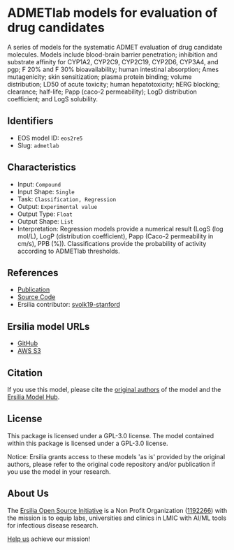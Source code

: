 # ADMETlab models for evaluation of drug candidates

A series of models for the systematic ADMET evaluation of drug candidate molecules. Models include blood-brain barrier penetration; inhibition and substrate affinity for CYP1A2, CYP2C9, CYP2C19, CYP2D6, CYP3A4, and pgp; F 20% and F 30% bioavailability; human intestinal absorption; Ames mutagenicity; skin sensitization; plasma protein binding; volume distribution; LD50 of acute toxicity; human hepatotoxicity; hERG blocking; clearance; half-life; Papp (caco-2 permeability); LogD distribution coefficient; and LogS solubility.

## Identifiers

* EOS model ID: `eos2re5`
* Slug: `admetlab`

## Characteristics

* Input: `Compound`
* Input Shape: `Single`
* Task: `Classification, Regression`
* Output: `Experimental value`
* Output Type: `Float`
* Output Shape: `List`
* Interpretation: Regression models provide a numerical result (LogS (log mol/L), LogP (distribution coefficient), Papp (Caco-2 permeability in cm/s), PPB (%)). Classifications provide the probability of activity according to ADMETlab thresholds.

## References

* [Publication](https://jcheminf.biomedcentral.com/articles/10.1186/s13321-018-0283-x)
* [Source Code](https://github.com/ifyoungnet/ADMETlab)
* Ersilia contributor: [svolk19-stanford ](https://github.com/svolk19-stanford )

## Ersilia model URLs
* [GitHub](https://github.com/ersilia-os/eos2re5)
* [AWS S3](https://ersilia-models-zipped.s3.eu-central-1.amazonaws.com/eos2re5.zip)

## Citation

If you use this model, please cite the [original authors](https://jcheminf.biomedcentral.com/articles/10.1186/s13321-018-0283-x) of the model and the [Ersilia Model Hub](https://github.com/ersilia-os/ersilia/blob/master/CITATION.cff).

## License

This package is licensed under a GPL-3.0 license. The model contained within this package is licensed under a GPL-3.0 license.

Notice: Ersilia grants access to these models 'as is' provided by the original authors, please refer to the original code repository and/or publication if you use the model in your research.

## About Us

The [Ersilia Open Source Initiative](https://ersilia.io) is a Non Profit Organization ([1192266](https://register-of-charities.charitycommission.gov.uk/charity-search/-/charity-details/5170657/full-print)) with the mission is to equip labs, universities and clinics in LMIC with AI/ML tools for infectious disease research.

[Help us](https://www.ersilia.io/donate) achieve our mission!